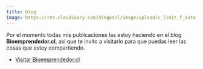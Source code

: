 ```yaml
---
title: blog
image: https://res.cloudinary.com/diegoscl/image/upload/c_limit,f_auto,q_auto,w_1080/blog/bioemp_screenshot.png
---
```


Por el momento todas mis publicaciones las estoy haciendo en el blog **Bioemprendedor.cl**, así que te invito a visitarlo para que puedas leer las cosas que estoy compartiendo.

<ul class="actions">
	<li><a href="https://bioemprendedor.cl" target="_blank" class="button primary icon fa-external-link">Visitar Bioemprendedor.cl</a></li>
</ul>
